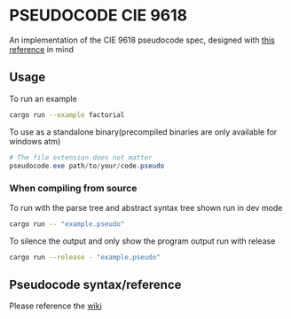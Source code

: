 # PSEUDOCODE CIE 9618

An implementation of the CIE 9618 pseudocode spec, designed with [this reference](https://pastpapers.co/cie/A-Level/Computer%20Science%20(for%20first%20examination%20in%202021)%20(9618)/Syllabus%20&%20Specimen/9618_y21_sg.pdf) in mind

## Usage

To run an example

```bash
cargo run --example factorial
```

To use as a standalone binary(precompiled binaries are only available for windows atm)

```powershell
# The file extension does not matter
pseudocode.exe path/to/your/code.pseudo
```



### When compiling from source

To run with the parse tree and abstract syntax tree shown run in dev mode

```bash
cargo run -- "example.pseudo"
```

To silence the output and only show the program output run with release

```bash
cargo run --release - "example.pseudo"
```

## Pseudocode syntax/reference

Please reference the [wiki](../../wiki)
